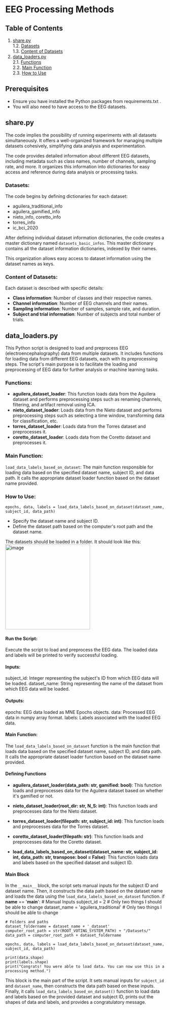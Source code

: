 # EEG Processing Methods

## Table of Contents

1. [share.py](https://github.com/AlmaCuevas/voting_system_platform/tree/main/processing_eeg_methods#sharepy)<br />
    1.2. [Datasets](https://github.com/AlmaCuevas/voting_system_platform/tree/main/processing_eeg_methods#datasets)<br />
    1.3. [Content of Datasets](https://github.com/AlmaCuevas/voting_system_platform/tree/main/processing_eeg_methods#description-of-datasets)<br />
2. [data_loaders.py](https://github.com/AlmaCuevas/voting_system_platform/tree/main/processing_eeg_methods#data_loaderspy)<br />
    2.1. [Functions](https://github.com/AlmaCuevas/voting_system_platform/tree/main/processing_eeg_methods#functions)<br />
    2.2. [Main Function](https://github.com/AlmaCuevas/voting_system_platform/tree/main/processing_eeg_methods#main-function)<br />
    2.3. [How to Use](https://github.com/AlmaCuevas/voting_system_platform/tree/main/processing_eeg_methods#how-to-use)<br />

## Prerequisites

* Ensure you have installed the Python packages from requirements.txt .
* You will also need to have access to the EEG datasets.

## share.py

The code implies the possibility of running experiments with all datasets simultaneously. It offers a well-organized framework for managing multiple datasets cohesively, simplifying data analysis and experimentation.

The code provides detailed information about different EEG datasets, including metadata such as class names, number of channels, sampling rate, and more. It organizes this information into dictionaries for easy access and reference during data analysis or processing tasks.

### Datasets:

The code begins by defining dictionaries for each dataset:
* aguilera_traditional_info
* aguilera_gamified_info
* nieto_info, coretto_info
* torres_info
* ic_bci_2020

After defining individual dataset information dictionaries, the code creates a master dictionary named `datasets_basic_infos`.
This master dictionary contains all the dataset information dictionaries, indexed by their names.

This organization allows easy access to dataset information using the dataset names as keys.

### Content of Datasets:
Each dataset is described with specific details:
* **Class information**: Number of classes and their respective names.
* **Channel information**: Number of EEG channels and their names.
* **Sampling information**: Number of samples, sample rate, and duration.
* **Subject and trial information**: Number of subjects and total number of trials.

## data_loaders.py

This Python script is designed to load and preprocess EEG (electroencephalography) data from multiple datasets. It includes functions for loading data from different EEG datasets, each with its preprocessing steps. The script's main purpose is to facilitate the loading and preprocessing of EEG data for further analysis or machine learning tasks.

### Functions:

* **aguilera_dataset_loader**: This function loads data from the Aguilera dataset and performs preprocessing steps such as renaming channels, filtering, and artifact removal using ICA.
* **nieto_dataset_loader**: Loads data from the Nieto dataset and performs preprocessing steps such as selecting a time window, transforming data for classification, etc.
* **torres_dataset_loader**: Loads data from the Torres dataset and preprocesses it.
* **coretto_dataset_loader**: Loads data from the Coretto dataset and preprocesses it.

### Main Function:

`load_data_labels_based_on_dataset`: The main function responsible for loading data based on the specified dataset name, subject ID, and data path. It calls the appropriate dataset loader function based on the dataset name provided.

### How to Use:

`epochs, data, labels = load_data_labels_based_on_dataset(dataset_name, subject_id, data_path)`

* Specify the dataset name and subject ID.
* Define the dataset path based on the computer's root path and the dataset name.

The datasets should be loaded in a folder. It should look like this:<br />
<img width="267" alt="image" src="https://github.com/AlmaCuevas/voting_system_platform/assets/46833474/86715cdd-ee61-4137-96d2-348519b46c0d">


#### Run the Script:

Execute the script to load and preprocess the EEG data.
The loaded data and labels will be printed to verify successful loading.

#### Inputs:
subject_id: Integer representing the subject's ID from which EEG data will be loaded.
dataset_name: String representing the name of the dataset from which EEG data will be loaded.

#### Outputs:
epochs: EEG data loaded as MNE Epochs objects.
data: Processed EEG data in numpy array format.
labels: Labels associated with the loaded EEG data.

#### Main Function: 
The `load_data_labels_based_on_dataset` function is the main function that loads data based on the specified dataset name, subject ID, and data path. It calls the appropriate dataset loader function based on the dataset name provided.

#### Defining Functions
* **aguilera_dataset_loader(data_path: str, gamified: bool)**: This function loads and preprocesses data for the Aguilera dataset based on whether it's gamified or not.

* **nieto_dataset_loader(root_dir: str, N_S: int)**: This function loads and preprocesses data for the Nieto dataset.

* **torres_dataset_loader(filepath: str, subject_id: int)**: This function loads and preprocesses data for the Torres dataset.

* **coretto_dataset_loader(filepath: str)**: This function loads and preprocesses data for the Coretto dataset.

* **load_data_labels_based_on_dataset(dataset_name: str, subject_id: int, data_path: str, transpose: bool = False)**: This function loads data and labels based on the specified dataset and subject ID.


#### Main Block
In the `__main__` block, the script sets manual inputs for the subject ID and dataset name. Then, it constructs the data path based on the dataset name and loads the data using the `load_data_labels_based_on_dataset` function.
    if __name__ == '__main__':
    # Manual Inputs
    subject_id = 2  # Only two things I should be able to change
    dataset_name = 'aguilera_traditional'  # Only two things I should be able to change

    # Folders and paths
    dataset_foldername = dataset_name + '_dataset'
    computer_root_path = str(ROOT_VOTING_SYSTEM_PATH) + "/Datasets/"
    data_path = computer_root_path + dataset_foldername

    epochs, data, labels = load_data_labels_based_on_dataset(dataset_name, subject_id, data_path)

    print(data.shape)
    print(labels.shape)
    print("Congrats! You were able to load data. You can now use this in a processing method.")

This block is the main part of the script. It sets manual inputs for `subject_id` and `dataset_name`, then constructs the data path based on these inputs. Finally, it calls `load_data_labels_based_on_dataset()` function to load data and labels based on the provided dataset and subject ID, prints out the shapes of data and labels, and provides a congratulatory message.

